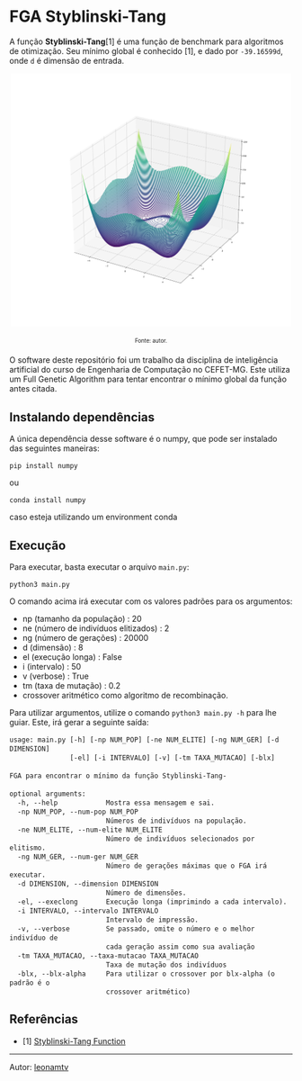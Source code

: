 # FGA Styblinski-Tang

A função **Styblinski-Tang**[1] é uma função de benchmark para algoritmos de otimização. Seu mínimo global é conhecido [1], e dado por `-39.16599d`, onde `d` é dimensão de entrada.

<p align="center">
  <img width=500 src='./img/st.svg' alt='Função Styblinski-Tang'>
</p>
<p align="center">
  <sub><sup>Fonte: autor.</sub></sup>
</p>

O software deste repositório foi um trabalho da disciplina de inteligência artificial do curso de Engenharia de Computação no CEFET-MG. Este utiliza um Full Genetic Algorithm para tentar encontrar o mínimo global da função antes citada. 



## Instalando dependências

A única dependência desse software é o numpy, que pode ser instalado das seguintes maneiras:

```
pip install numpy
```
ou
```
conda install numpy
```
caso esteja utilizando um environment conda

## Execução

Para executar, basta executar o arquivo `main.py`:

```
python3 main.py
```
O comando acima irá executar com os valores padrões para os argumentos:

* np (tamanho da população) : 20
* ne (número de indivíduos elitizados) : 2
* ng (número de gerações) : 20000
* d (dimensão) : 8
* el (execução longa) : False
* i (intervalo) : 50
* v (verbose) : True
* tm (taxa de mutação) : 0.2
* crossover aritmético como algoritmo de recombinação.

Para utilizar argumentos, utilize o comando `python3 main.py -h` para lhe guiar. Este, irá gerar a seguinte saída:

```
usage: main.py [-h] [-np NUM_POP] [-ne NUM_ELITE] [-ng NUM_GER] [-d DIMENSION]
               [-el] [-i INTERVALO] [-v] [-tm TAXA_MUTACAO] [-blx]

FGA para encontrar o mínimo da função Styblinski-Tang-

optional arguments:
  -h, --help            Mostra essa mensagem e sai.
  -np NUM_POP, --num-pop NUM_POP
                        Números de indivíduos na população.
  -ne NUM_ELITE, --num-elite NUM_ELITE
                        Número de indivíduos selecionados por elitismo.
  -ng NUM_GER, --num-ger NUM_GER
                        Número de gerações máximas que o FGA irá executar.
  -d DIMENSION, --dimension DIMENSION
                        Número de dimensões.
  -el, --execlong       Execução longa (imprimindo a cada intervalo).
  -i INTERVALO, --intervalo INTERVALO
                        Intervalo de impressão.
  -v, --verbose         Se passado, omite o número e o melhor indivíduo de
                        cada geração assim como sua avaliação
  -tm TAXA_MUTACAO, --taxa-mutacao TAXA_MUTACAO
                        Taxa de mutação dos indivíduos
  -blx, --blx-alpha     Para utilizar o crossover por blx-alpha (o padrão é o
                        crossover aritmético)
```

## Referências

* [1] [Styblinski-Tang Function](http://www.sfu.ca/~ssurjano/stybtang.html)

----

Autor: [leonamtv](https://leonamtv.github.io/leonamtv/)

